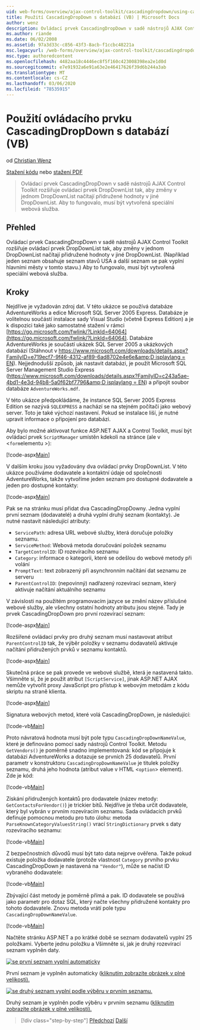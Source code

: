```yaml
---
uid: web-forms/overview/ajax-control-toolkit/cascadingdropdown/using-cascadingdropdown-with-a-database-vb
title: Použití CascadingDropDown s databází (VB) | Microsoft Docs
author: wenz
description: Ovládací prvek CascadingDropDown v sadě nástrojů AJAX Control Toolkit rozšiřuje ovládací prvek DropDownList tak, aby změny v jednom DropDownList načítají přidružené hodnoty v anoth...
ms.author: riande
ms.date: 06/02/2008
ms.assetid: 97a3d33c-c856-43f3-8acb-f1ccbc48221a
msc.legacyurl: /web-forms/overview/ajax-control-toolkit/cascadingdropdown/using-cascadingdropdown-with-a-database-vb
msc.type: authoredcontent
ms.openlocfilehash: 4482aa18c4446ec8f5f160c423008398ea2e1d0d
ms.sourcegitcommit: e7e91932a6e91a63e2e46417626f39d6b244a3ab
ms.translationtype: MT
ms.contentlocale: cs-CZ
ms.lasthandoff: 03/06/2020
ms.locfileid: "78535915"
---
```

# <a name="using-cascadingdropdown-with-a-database-vb"></a>Použití ovládacího prvku CascadingDropDown s databází (VB)

od [Christian Wenz](https://github.com/wenz)

[Stažení kódu](https://download.microsoft.com/download/9/0/7/907760b1-2c60-4f81-aeb6-ca416a573b0d/cascadingdropdown1.vb.zip) nebo [stažení PDF](https://download.microsoft.com/download/2/d/c/2dc10e34-6983-41d4-9c08-f78f5387d32b/cascadingdropdown1VB.pdf)

> Ovládací prvek CascadingDropDown v sadě nástrojů AJAX Control Toolkit rozšiřuje ovládací prvek DropDownList tak, aby změny v jednom DropDownList načítají přidružené hodnoty v jiné DropDownList. Aby to fungovalo, musí být vytvořená speciální webová služba.

## <a name="overview"></a>Přehled

Ovládací prvek CascadingDropDown v sadě nástrojů AJAX Control Toolkit rozšiřuje ovládací prvek DropDownList tak, aby změny v jednom DropDownList načítají přidružené hodnoty v jiné DropDownList. (Například jeden seznam obsahuje seznam stavů USA a další seznam se pak vyplní hlavními městy v tomto stavu.) Aby to fungovalo, musí být vytvořená speciální webová služba.

## <a name="steps"></a>Kroky

Nejdříve je vyžadován zdroj dat. V této ukázce se používá databáze AdventureWorks a edice Microsoft SQL Server 2005 Express. Databáze je volitelnou součástí instalace sady Visual Studio (včetně Express Edition) a je k dispozici také jako samostatné stažení v rámci [https://go.microsoft.com/fwlink/?LinkId=64064](https://go.microsoft.com/fwlink/?LinkId=64064). Databáze AdventureWorks je součástí ukázek SQL Server 2005 a ukázkových databází (Stáhnout v [https://www.microsoft.com/downloads/details.aspx?FamilyID=e719ecf7-9f46-4312-af89-6ad8702e4e6e&amp;D isplaylang = EN](https://www.microsoft.com/downloads/details.aspx?FamilyID=e719ecf7-9f46-4312-af89-6ad8702e4e6e&amp;DisplayLang=en)). Nejjednodušší způsob, jak nastavit databázi, je použít Microsoft SQL Server Management Studio Express ([https://www.microsoft.com/downloads/details.aspx?FamilyID=c243a5ae-4bd1-4e3d-94b8-5a0f62bf7796&amp;D isplaylang = EN](https://www.microsoft.com/downloads/details.aspx?FamilyID=c243a5ae-4bd1-4e3d-94b8-5a0f62bf7796&amp;DisplayLang=en)) a připojit soubor databáze `AdventureWorks.mdf`.

V této ukázce předpokládáme, že instance SQL Server 2005 Express Edition se nazývá `SQLEXPRESS` a nachází se na stejném počítači jako webový server. Toto je také výchozí nastavení. Pokud se instalace liší, je nutné upravit informace o připojení pro databázi.

Aby bylo možné aktivovat funkce ASP.NET AJAX a Control Toolkit, musí být ovládací prvek `ScriptManager` umístěn kdekoli na stránce (ale v &lt;`form`elementu &gt;):

[!code-aspx[Main](using-cascadingdropdown-with-a-database-vb/samples/sample1.aspx)]

V dalším kroku jsou vyžadovány dva ovládací prvky DropDownList. V této ukázce používáme dodavatele a kontaktní údaje od společnosti AdventureWorks, takže vytvoříme jeden seznam pro dostupné dodavatele a jeden pro dostupné kontakty:

[!code-aspx[Main](using-cascadingdropdown-with-a-database-vb/samples/sample2.aspx)]

Pak se na stránku musí přidat dva CascadingDropDowny. Jedna vyplní první seznam (dodavatelé) a druhá vyplní druhý seznam (kontakty). Je nutné nastavit následující atributy:

- `ServicePath`: adresa URL webové služby, která doručuje položky seznamu.
- `ServiceMethod`: Webová metoda doručování položek seznamu
- `TargetControlID`: ID rozevíracího seznamu
- `Category`: informace o kategorii, které se odešlou do webové metody při volání
- `PromptText`: text zobrazený při asynchronním načítání dat seznamu ze serveru
- `ParentControlID`: (nepovinný) nadřazený rozevírací seznam, který aktivuje načítání aktuálního seznamu

V závislosti na použitém programovacím jazyce se změní název příslušné webové služby, ale všechny ostatní hodnoty atributu jsou stejné. Tady je prvek CascadingDropDown pro první rozevírací seznam:

[!code-aspx[Main](using-cascadingdropdown-with-a-database-vb/samples/sample3.aspx)]

Rozšířené ovládací prvky pro druhý seznam musí nastavovat atribut `ParentControlID` tak, že výběr položky v seznamu dodavatelů aktivuje načítání přidružených prvků v seznamu kontaktů.

[!code-aspx[Main](using-cascadingdropdown-with-a-database-vb/samples/sample4.aspx)]

Skutečná práce se pak provede ve webové službě, která je nastavená takto. Všimněte si, že je použit atribut `[ScriptService]`, jinak ASP.NET AJAX nemůže vytvořit proxy JavaScript pro přístup k webovým metodám z kódu skriptu na straně klienta.

[!code-aspx[Main](using-cascadingdropdown-with-a-database-vb/samples/sample5.aspx)]

Signatura webových metod, které volá CascadingDropDown, je následující:

[!code-vb[Main](using-cascadingdropdown-with-a-database-vb/samples/sample6.vb)]

Proto návratová hodnota musí být pole typu `CascadingDropDownNameValue`, které je definováno pomocí sady nástrojů Control Toolkit. Metodu `GetVendors()` je poměrně snadno implementovaná: kód se připojuje k databázi AdventureWorks a dotazuje se prvních 25 dodavatelů. První parametr v konstruktoru `CascadingDropDownNameValue` je titulek položky seznamu, druhá jeho hodnota (atribut value v HTML &lt;`option`&gt; element). Zde je kód:

[!code-vb[Main](using-cascadingdropdown-with-a-database-vb/samples/sample7.vb)]

Získání přidružených kontaktů pro dodavatele (název metody: `GetContactsForVendor()`) je trickier bitů. Nejdříve je třeba určit dodavatele, který byl vybrán v prvním rozevíracím seznamu. Sada ovládacích prvků definuje pomocnou metodu pro tuto úlohu: metoda `ParseKnownCategoryValuesString()` vrací `StringDictionary` prvek s daty rozevíracího seznamu:

[!code-vb[Main](using-cascadingdropdown-with-a-database-vb/samples/sample8.vb)]

Z bezpečnostních důvodů musí být tato data nejprve ověřena. Takže pokud existuje položka dodavatele (protože vlastnost `Category` prvního prvku CascadingDropDown je nastavená na `"Vendor"`), může se načíst ID vybraného dodavatele:

[!code-vb[Main](using-cascadingdropdown-with-a-database-vb/samples/sample9.vb)]

Zbývající část metody je poměrně přímá a pak. ID dodavatele se používá jako parametr pro dotaz SQL, který načte všechny přidružené kontakty pro tohoto dodavatele. Znovu metoda vrátí pole typu `CascadingDropDownNameValue`.

[!code-vb[Main](using-cascadingdropdown-with-a-database-vb/samples/sample10.vb)]

Načtěte stránku ASP.NET a po krátké době se seznam dodavatelů vyplní 25 položkami. Vyberte jednu položku a Všimněte si, jak je druhý rozevírací seznam vyplněn daty.

[![se první seznam vyplní automaticky](using-cascadingdropdown-with-a-database-vb/_static/image2.png)](using-cascadingdropdown-with-a-database-vb/_static/image1.png)

První seznam je vyplněn automaticky ([kliknutím zobrazíte obrázek v plné velikosti).](using-cascadingdropdown-with-a-database-vb/_static/image3.png)

[![se druhý seznam vyplní podle výběru v prvním seznamu.](using-cascadingdropdown-with-a-database-vb/_static/image5.png)](using-cascadingdropdown-with-a-database-vb/_static/image4.png)

Druhý seznam je vyplněn podle výběru v prvním seznamu ([kliknutím zobrazíte obrázek v plné velikosti).](using-cascadingdropdown-with-a-database-vb/_static/image6.png)

> [!div class="step-by-step"]
> [Předchozí](filling-a-list-using-cascadingdropdown-vb.md)
> [Další](presetting-list-entries-with-cascadingdropdown-vb.md)
